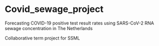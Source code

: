 # Covid_sewage_project
Forecasting COVID-19 positive test result rates using SARS-CoV-2 RNA sewage concentration in The Netherlands

Collaborative term project for SSML 
